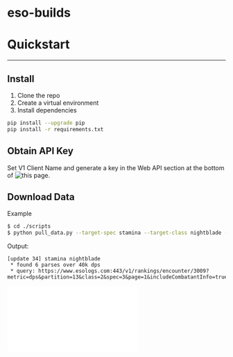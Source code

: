 # eso-builds


# Quickstart
---
## Install
1. Clone the repo
2. Create a virtual environment
3. Install dependencies 
```Bash
pip install --upgrade pip
pip install -r requirements.txt
```

## Obtain API Key
Set V1 Client Name and generate a key in the Web API section at the bottom of ![this page](https://www.esologs.com/profile).

## Download Data
Example
```Bash
$ cd ./scripts
$ python pull_data.py --target-spec stamina --target-class nightblade --target-patch 34 --output-directory ./test --api-key my_esologs_api_key
```
Output:
```Text
[update 34] stamina nightblade
 * found 6 parses over 40k dps
 * query: https://www.esologs.com:443/v1/rankings/encounter/3009?metric=dps&partition=13&class=2&spec=3&page=1&includeCombatantInfo=true&api_key=
```
![Output file](/examples/34-stamina-nightblade.json)
